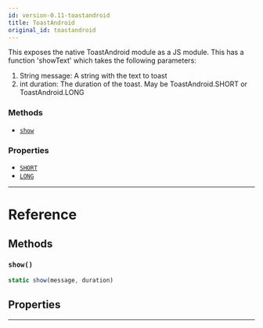 ```yaml
---
id: version-0.11-toastandroid
title: ToastAndroid
original_id: toastandroid
---
```


This exposes the native ToastAndroid module as a JS module. This has a function 'showText'
which takes the following parameters:

1. String message: A string with the text to toast
2. int duration: The duration of the toast. May be ToastAndroid.SHORT or ToastAndroid.LONG


### Methods

- [`show`](toastandroid.md#show)


### Properties

- [`SHORT`](toastandroid.md#short)
- [`LONG`](toastandroid.md#long)




---

# Reference

## Methods

### `show()`

```javascript
static show(message, duration)
```



## Properties



---



